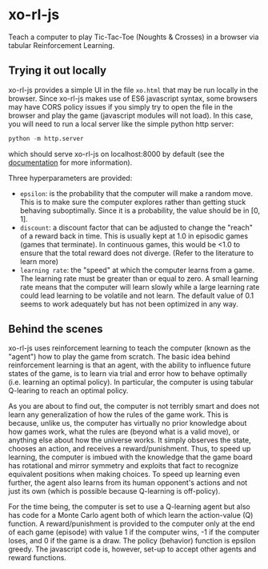 # xo-rl-js
Teach a computer to play Tic-Tac-Toe (Noughts &amp; Crosses) in a browser via tabular Reinforcement Learning.

## Trying it out locally

xo-rl-js provides a simple UI in the file `xo.html` that may be run locally in the browser. Since xo-rl-js makes use of ES6 javascript syntax, some browsers may have CORS policy issues if you simply try to open the file in the browser and play the game (javascript modules will not load). In this case, you will need to run a local server like the simple python http server:
```python
python -m http.server
```
which should serve xo-rl-js on localhost:8000 by default (see the [documentation](https://docs.python.org/3/library/http.server.html) for more information).

Three hyperparameters are provided:
- `epsilon`: is the probability that the computer will make a random move. This is to make sure the computer explores rather than getting stuck behaving suboptimally. Since it is a probability, the value should be in [0, 1].
- `discount`: a discount factor that can be adjusted to change the "reach" of a reward back in time. This is usually kept at 1.0 in episodic games (games that terminate). In continuous games, this would be <1.0 to ensure that the total reward does not diverge. (Refer to the literature to learn more)
- `learning rate`: the "speed" at which the computer learns from a game. The learning rate must be greater than or equal to zero. A small learning rate means that the computer will learn slowly while a large learning rate could lead learning to be volatile and not learn. The default value of 0.1 seems to work adequately but has not been optimized in any way.

## Behind the scenes

xo-rl-js uses reinforcement learning to teach the computer (known as the "agent") how to play the game from scratch. The basic idea behind reinforcement learning is that an agent, with the ability to influence future states of the game, is to learn via trial and error how to behave optimally (i.e. learning an optimal policy). In particular, the computer is using tabular Q-learing to reach an optimal policy. 

As you are about to find out, the computer is not terribly smart and does not learn any generalization of how the rules of the game work. This is because, unlike us, the computer has virtually no prior knowledge about how games work, what the rules are (beyond what is a valid move), or anything else about how the universe works. It simply observes the state, chooses an action, and receives a reward/punishment. Thus, to speed up learning, the computer is imbued with the knowledge that the game board has rotational and mirror symmetry and exploits that fact to recognize equivalent positions when making choices. To speed up learning even further, the agent also learns from its human opponent's actions and not just its own (which is possible because Q-learning is off-policy).

For the time being, the computer is set to use a Q-learning agent but also has code for a Monte Carlo agent both of which learn the action-value (Q) function. A reward/punishment is provided to the computer only at the end of each game (episode) with value 1 if the computer wins, -1 if the computer loses, and 0 if the game is a draw. The policy (behavior) function is epsilon greedy. The javascript code is, however, set-up to accept other agents and reward functions.

